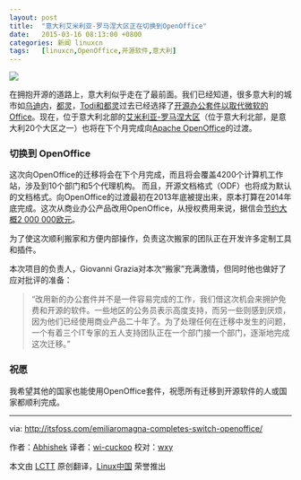 ```yaml
---
layout: post
title:	"意大利艾米利亚-罗马涅大区正在切换到OpenOffice"
date:	2015-03-16 08:13:00 +0800 
categories:	新闻 linuxcn 
tags:	[linuxcn,OpenOffice,开源软件,意大利]
---
```



![](/Asserts/Images//attachment/album/201503/16/001641aiqaw8iqq0yvzz0z.jpg)


在拥抱开源的道路上，意大利似乎走在了最前面。我们已经知道，很多意大利的城市如[乌迪内](http://linux.cn/article-3853-1.html)，[都灵](http://linux.cn/article-3602-1.html)，[Todi和都灵](http://itsfoss.com/italian-cities-switch-libreoffice/)过去已经选择了[开源办公套件以取代微软的Office](http://itsfoss.com/best-free-open-source-alternatives-microsoft-office/)。现在，位于意大利北部的[艾米利亚-罗马涅大区](http://en.wikipedia.org/wiki/Emilia-Romagna)（位于意大利北部，是意大利20个大区之一）也将在下个月完成向[Apache OpenOffice](https://www.openoffice.org/)的过渡。


### 切换到 OpenOffice


这次向OpenOffice的迁移将会在下个月完成，而且将会覆盖4200个计算机工作站，涉及到10个部门和5个代理机构。 而且，开源文档格式（ODF）也将成为默认的文档格式。向OpenOffice的过渡最初在2013年底被提出来，原本打算在2014年底完成。这次从商业办公产品改用OpenOffice，从授权费用来说，据信会[节约大概2 000 000欧元](http://www.slwoods.co.uk/?p=2886)。


为了使这次顺利搬家和方便内部操作，负责这次搬家的团队正在开发许多定制工具和插件。


本次项目的负责人，Giovanni Grazia对本次“搬家”充满激情，但同时他也做好了应对批评的准备：



> 
> “改用新的办公套件并不是一件容易完成的工作，我们借这次机会来拥护免费和开源的软件。一些地区的公务员表示高度支持，而另一些则感到厌烦，因为他们已经使用商业产品二十年了。为了处理任何在迁移中发生的问题，一个有着三个IT专家的五人支持团队正在一个部门接一个部门，逐渐地完成这次迁移。”
> 
> 
> 


### 祝愿


我希望其他的国家也能使用OpenOffice套件，祝愿所有迁移到开源软件的人或国家都顺利完成。




---


via: <http://itsfoss.com/emiliaromagna-completes-switch-openoffice/>


作者：[Abhishek](http://itsfoss.com/author/abhishek/) 译者：[wi-cuckoo](https://github.com/wi-cuckoo) 校对：[wxy](https://github.com/wxy)


本文由 [LCTT](https://github.com/LCTT/TranslateProject) 原创翻译，[Linux中国](http://linux.cn/) 荣誉推出

